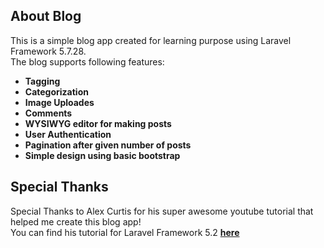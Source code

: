 ## About Blog

This is a simple blog app created for learning purpose using Laravel Framework 5.7.28.
<br/>The blog supports following features:

- **Tagging**
- **Categorization**
- **Image Uploades**
- **Comments**
- **WYSIWYG editor for making posts**
- **User Authentication**
- **Pagination after given number of posts**
- **Simple design using basic bootstrap**


## Special Thanks

Special Thanks to Alex Curtis for his super awesome youtube tutorial that helped me create this blog app!<br/>
You can find his tutorial for Laravel Framework 5.2 **[here](https://www.youtube.com/playlist?list=PLwAKR305CRO-Q90J---jXVzbOd4CDRbVx)**

